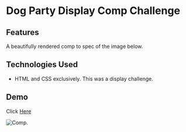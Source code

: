 # Dog Party Display Comp Challenge

## Features
A beautifully rendered comp to spec of the image below. 

## Technologies Used
- HTML and CSS exclusively. This was a display challenge.

## Demo
Click [Here](www.kylemboomer.github.io/dog-party)

![Comp](dog-party-spec.png).
